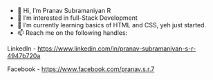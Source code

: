 - 👋 Hi, I’m Pranav Subramaniyan R
- 👀 I’m interested in full-Stack Development
- 🌱 I’m currently learning basics of HTML and CSS, yeh just started.
- 📫 Reach me on the following handles:

LinkedIn - https://www.linkedin.com/in/pranav-subramaniyan-s-r-4947b720a
                 
Facebook - https://www.facebook.com/pranav.s.r.7

<!---
Pranav-S-R/Pranav-S-R is a ✨ special ✨ repository because its `README.md` (this file) appears on your GitHub profile.
You can click the Preview link to take a look at your changes.
--->
